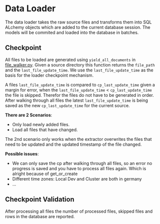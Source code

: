 # Data Loader

The data loader takes the raw source files and transforms them into SQL ALchemy objects which are added to
the current database session. The models will be commited and loaded into the database in batches.

## Checkpoint

All files to be loaded are generated using `yield_all_documents` in [file_walker.py](../file_handling/file_walker.py).
Given a source directory this function returns the `file_path` and the `last_file_update_time`.
We use the `last_file_update_time` as the basis for the loader checkpoint mechanism.

A files `last_file_update_time` is compared to `cp_last_update_time` given a margin for error,
when the `last_file_update_time` < `cp_last_update_time` the file is skipped.
Therefor the files do not have to be generated in order.
After walking through all files the latest `last_file_update_time` is being saved as the new `cp_last_update_time`
for the current source.

**There are 2 Scenarios**:

* Only load newly added files.
* Load all files that have changed.

The 2nd scenario only works when the extractor overwrites the files that need to be updated
and the updated timestamp of the file changed.

**Possible issues**:

* We can only save the cp after walking through all files, so an error no progress is saved and you have to process all files again. Which is alright because of get_or_create
* Different time zones: Local Dev and Cluster are both in germany
* ...

## Checkpoint Validation

After processing all files the number of processed files, skipped files and rows in the database are reported.